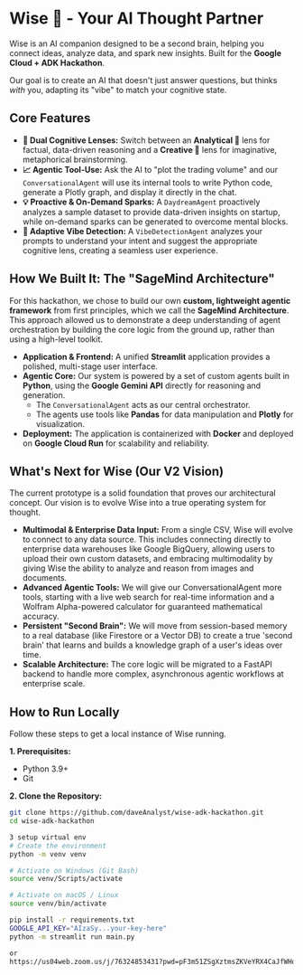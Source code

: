 # Wise 🦉 - Your AI Thought Partner

Wise is an AI companion designed to be a second brain, helping you connect ideas, analyze data, and spark new insights. Built for the **Google Cloud + ADK Hackathon**.

Our goal is to create an AI that doesn't just answer questions, but thinks *with* you, adapting its "vibe" to match your cognitive state.

## Core Features

* **🧠 Dual Cognitive Lenses:** Switch between an **Analytical 🔬** lens for factual, data-driven reasoning and a **Creative 🎨** lens for imaginative, metaphorical brainstorming.
* **📈 Agentic Tool-Use:** Ask the AI to "plot the trading volume" and our `ConversationalAgent` will use its internal tools to write Python code, generate a Plotly graph, and display it directly in the chat.
* **💡 Proactive & On-Demand Sparks:** A `DaydreamAgent` proactively analyzes a sample dataset to provide data-driven insights on startup, while on-demand sparks can be generated to overcome mental blocks.
* **🤖 Adaptive Vibe Detection:** A `VibeDetectionAgent` analyzes your prompts to understand your intent and suggest the appropriate cognitive lens, creating a seamless user experience.

## How We Built It: The "SageMind Architecture"

For this hackathon, we chose to build our own **custom, lightweight agentic framework** from first principles, which we call the **SageMind Architecture**. This approach allowed us to demonstrate a deep understanding of agent orchestration by building the core logic from the ground up, rather than using a high-level toolkit.

* **Application & Frontend:** A unified **Streamlit** application provides a polished, multi-stage user interface.
* **Agentic Core:** Our system is powered by a set of custom agents built in **Python**, using the **Google Gemini API** directly for reasoning and generation.
    * The `ConversationalAgent` acts as our central orchestrator.
    * The agents use tools like **Pandas** for data manipulation and **Plotly** for visualization.
* **Deployment:** The application is containerized with **Docker** and deployed on **Google Cloud Run** for scalability and reliability.

## What's Next for Wise (Our V2 Vision)

The current prototype is a solid foundation that proves our architectural concept. Our vision is to evolve Wise into a true operating system for thought.

* **Multimodal & Enterprise Data Input:** From a single CSV, Wise will evolve to connect to any data source. This includes connecting directly to enterprise data warehouses like Google BigQuery, allowing users to upload their own custom datasets, and embracing multimodality by giving Wise the ability to analyze and reason from images and documents.
* **Advanced Agentic Tools:** We will give our ConversationalAgent more tools, starting with a live web search for real-time information and a Wolfram Alpha-powered calculator for guaranteed mathematical accuracy.
* **Persistent "Second Brain":** We will move from session-based memory to a real database (like Firestore or a Vector DB) to create a true 'second brain' that learns and builds a knowledge graph of a user's ideas over time.
* **Scalable Architecture:** The core logic will be migrated to a FastAPI backend to handle more complex, asynchronous agentic workflows at enterprise scale.

## How to Run Locally

Follow these steps to get a local instance of Wise running.

**1. Prerequisites:**
* Python 3.9+
* Git

**2. Clone the Repository:**
```bash
git clone https://github.com/daveAnalyst/wise-adk-hackathon.git
cd wise-adk-hackathon

3 setup virtual env
# Create the environment
python -m venv venv

# Activate on Windows (Git Bash)
source venv/Scripts/activate

# Activate on macOS / Linux
source venv/bin/activate

pip install -r requirements.txt
GOOGLE_API_KEY="AIzaSy...your-key-here"
python -m streamlit run main.py

or
https://us04web.zoom.us/j/76324853431?pwd=pF3m51ZSgXztmsZKVeYRX4CaJfWHdB.1
